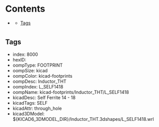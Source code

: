 



Contents
========

* [](#)
	* [Tags](#tags)

# 

## Tags

- index: 8000
- hexID: 
- oompType: FOOTPRINT
- oompSize: kicad
- oompColor: kicad-footprints
- oompDesc: Inductor_THT
- oompIndex: L_SELF1418
- oompName: kicad-footprints/Inductor_THT/L_SELF1418
- kicadDesc: Self Ferrite 14 - 18
- kicadTags: SELF
- kicadAttr: through_hole
- kicad3DModel: ${KICAD6_3DMODEL_DIR}/Inductor_THT.3dshapes/L_SELF1418.wrl
